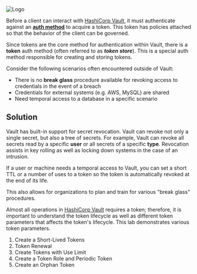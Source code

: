 <img src="https://s3-us-west-1.amazonaws.com/education-yh/Vault_Icon_FullColor.png" alt="Logo"/>

Before a client can interact with [HashiCorp Vault](https://www.vaultproject.io), it must authenticate against an [**auth method**](/docs/auth/index.html) to acquire a token. This token has policies attached so that the behavior of the client can be governed.

Since tokens are the core method for authentication within Vault, there is a **token** auth method (often referred to as **_token store_**). This is a special auth method responsible for creating and storing tokens.

Consider the following scenarios often encountered outside of Vault:

- There is no **break glass** procedure available for revoking access to credentials in the event of a breach
- Credentials for external systems (e.g. AWS, MySQL) are shared
- Need temporal access to a database in a specific scenario

## Solution

Vault has built-in support for secret revocation. Vault can revoke not only a single secret, but also a tree of secrets. For example, Vault can revoke all secrets read by a specific **user** or all secrets of a specific **type**. Revocation assists in key rolling as well as locking down systems in the case of an intrusion.

If a user or machine needs a temporal access to Vault, you can set a short TTL or a number of uses to a token so the token is automatically revoked at the end of its life.

This also allows for organizations to plan and train for various "break glass" procedures.


Almost all operations in [HashiCorp Vault](https://www.vaultproject.io) requires a token; therefore, it is important to understand the token lifecycle as well as different token parameters that affects the token's lifecycle.  This lab demonstrates various token parameters.  

1. Create a Short-Lived Tokens
1. Token Renewal
1. Create Tokens with Use Limit
1. Create a Token Role and Periodic Token
1. Create an Orphan Token

